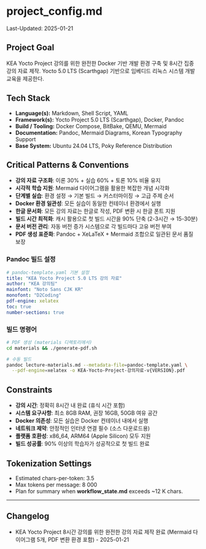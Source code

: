 # project_config.md
Last-Updated: 2025-01-21

## Project Goal
KEA Yocto Project 강의를 위한 완전한 Docker 기반 개발 환경 구축 및 8시간 집중 강의 자료 제작. Yocto 5.0 LTS (Scarthgap) 기반으로 임베디드 리눅스 시스템 개발 교육을 제공한다.

## Tech Stack
- **Language(s):** Markdown, Shell Script, YAML
- **Framework(s):** Yocto Project 5.0 LTS (Scarthgap), Docker, Pandoc
- **Build / Tooling:** Docker Compose, BitBake, QEMU, Mermaid
- **Documentation:** Pandoc, Mermaid Diagrams, Korean Typography Support
- **Base System:** Ubuntu 24.04 LTS, Poky Reference Distribution

## Critical Patterns & Conventions
- **강의 자료 구조화**: 이론 30% + 실습 60% + 토론 10% 비율 유지
- **시각적 학습 지원**: Mermaid 다이어그램을 활용한 복잡한 개념 시각화
- **단계별 실습**: 환경 설정 → 기본 빌드 → 커스터마이징 → 고급 주제 순서
- **Docker 환경 일관성**: 모든 실습이 동일한 컨테이너 환경에서 실행
- **한글 문서화**: 모든 강의 자료는 한글로 작성, PDF 변환 시 한글 폰트 지원
- **빌드 시간 최적화**: 캐시 활용으로 첫 빌드 시간을 90% 단축 (2-3시간 → 15-30분)
- **문서 버전 관리**: 자동 버전 증가 시스템으로 각 빌드마다 고유 버전 부여
- **PDF 생성 표준화**: Pandoc + XeLaTeX + Mermaid 조합으로 일관된 문서 품질 보장

### Pandoc 빌드 설정
```yaml
# pandoc-template.yaml 기본 설정
title: "KEA Yocto Project 5.0 LTS 강의 자료"
author: "KEA 강의팀"
mainfont: "Noto Sans CJK KR"
monofont: "D2Coding"
pdf-engine: xelatex
toc: true
number-sections: true
```

### 빌드 명령어
```bash
# PDF 생성 (materials 디렉토리에서)
cd materials && ./generate-pdf.sh

# 수동 빌드
pandoc lecture-materials.md --metadata-file=pandoc-template.yaml \
  --pdf-engine=xelatex -o KEA-Yocto-Project-강의자료-v{VERSION}.pdf
```

## Constraints
- **강의 시간**: 정확히 8시간 내 완료 (휴식 시간 포함)
- **시스템 요구사항**: 최소 8GB RAM, 권장 16GB, 50GB 여유 공간
- **Docker 의존성**: 모든 실습은 Docker 컨테이너 내에서 실행
- **네트워크 제약**: 안정적인 인터넷 연결 필수 (소스 다운로드용)
- **플랫폼 호환성**: x86_64, ARM64 (Apple Silicon) 모두 지원
- **빌드 성공률**: 90% 이상의 학습자가 성공적으로 첫 빌드 완료

## Tokenization Settings
- Estimated chars-per-token: 3.5  
- Max tokens per message: 8 000
- Plan for summary when **workflow_state.md** exceeds ~12 K chars.

---

## Changelog
- KEA Yocto Project 8시간 강의를 위한 완전한 강의 자료 제작 완료 (Mermaid 다이어그램 5개, PDF 변환 환경 포함) - 2025-01-21
<!-- The agent prepends the latest summary here as a new list item after each VALIDATE phase -->
